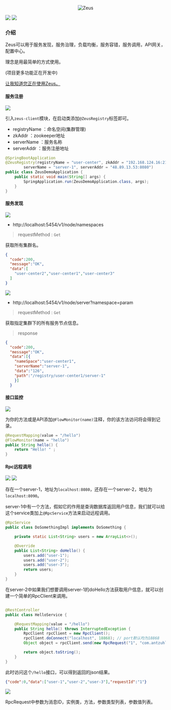 <p align="center">
<img src="https://images.cnblogs.com/cnblogs_com/LexMoon/1524728/o_191231122929logo.png" alt="Zeus">
</p>

![](https://img.shields.io/badge/zeus-1.0-orange)       ![](https://img.shields.io/badge/license-apache-brightgreen)

### 介绍

Zeus可以用于服务发现，服务治理，负载均衡，服务容错，服务调用，API网关，配置中心。

理念是用最简单的方式使用。

(项目更多功能正在开发中)

[让我知道您正在使用Zeus。](https://github.com/CasterWx/Zeus/issues/1)

#### 服务注册

![](https://img.shields.io/badge/%40-ZeusRegistry-red)

引入`zeus-client`模块，在启动类添加`@ZeusRegistry`标签即可。

* registryName ：命名空间(集群管理)
* zkAddr ：zookeeper地址
* serverName ：服务名称
* serverAddr ：服务注册地址

```java
@SpringBootApplication
@ZeusRegistry(registryName = "user-center", zkAddr = "192.168.124.16:2181",
        serverName = "server-1", serverAddr = "48.89.13.53:8080")
public class ZeusDemoApplication {
    public static void main(String[] args) {
        SpringApplication.run(ZeusDemoApplication.class, args);
    }
}
```

#### 服务发现

![](https://img.shields.io/badge/Get-%2Fv1%2Fnode%2Fnamespaces-red)

* http://localhost:5454/v1/node/namespaces

> requestMethod : `Get`

获取所有集群名。

```json
{
  "code":200,
  "message":"OK",
  "data":[
    "user-center2","user-center1","user-center3"
  ]
}
```

![](https://img.shields.io/badge/Get-server-red)

* http://localhost:5454/v1/node/server?namespace=param

> requestMethod : `Get`

获取指定集群下的所有服务节点信息。

> response

```json
{
  "code":200,
  "message":"OK",
  "data":[{
    "nameSpace":"user-center1",
    "serverName":"server-1",
    "data":"126",
    "path":"/registry/user-center1/server-1"
    }]
  }
```

#### 接口监控

![](https://img.shields.io/badge/%40-FlowMonitor-red)

为你的方法或是API添加`@FlowMonitor(name)`注释，你的该方法访问将会得到记录。

```java
@RequestMapping(value = "/hello")
@FlowMonitor(name = "hello")
public String hello() {
    return "Hello! " ;
}
```

#### Rpc远程调用

![](https://img.shields.io/badge/%40-RpcService-red)  ![](https://img.shields.io/badge/RpcClient-addr,port-red) 

存在一个server-1，地址为`localhost:8080`，还存在一个server-2，地址为`localhost:8090`。

server-1中有一个方法，假如它的作用是查询数据库返回用户信息，我们就可以给这个service类加上`@RpcService`方法来启动远程调用。

```java
@RpcService
public class DoSomethingImpl implements DoSomething {

    private static List<String> users = new ArrayList<>();

    @Override
    public List<String> doHello() {
        users.add("user-1");
        users.add("user-2");
        users.add("user-3");
        return users;
    }
}
```

在server-2中如果我们想要调用server-1的doHello方法获取用户信息，就可以创建一个简单的RpcClient来调用。

```java

@RestController
public class HelloService {

    @RequestMapping(value = "/hello")
    public String hello() throws InterruptedException {
        RpcClient rpcClient = new RpcClient();
        rpcClient.doConnect("localhost", 18868); // port默认均为18868
        Object object = rpcClient.send(new RpcRequest("1", "com.antzuhl.zeusdemo2.service.impl.DoSomethingImpl", "doHello", null, null));

        return object.toString();
    }
}
```

此时访问这个`/hello`接口，可以得到返回的json结果。

```json
{"code":0,"data":["user-1","user-2","user-3"],"requestId":"1"}
```

![](https://images.cnblogs.com/cnblogs_com/LexMoon/1524728/o_191231123606request.png)

RpcRequest中参数为消息ID，实例类，方法，参数类型列表，参数值列表。

